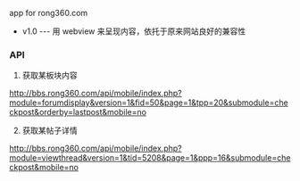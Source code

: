 app for rong360.com

+ v1.0  ---  用 webview 来呈现内容，依托于原来网站良好的兼容性


### API

1. 获取某板块内容

http://bbs.rong360.com/api/mobile/index.php?module=forumdisplay&version=1&fid=50&page=1&tpp=20&submodule=checkpost&orderby=lastpost&mobile=no

2. 获取某帖子详情

http://bbs.rong360.com/api/mobile/index.php?module=viewthread&version=1&tid=5208&page=1&ppp=16&submodule=checkpost&mobile=no
